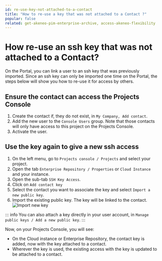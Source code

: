 ```yaml
---
id: re-use-key-not-attached-to-a-contact
title: "How to re-use a key that was not attached to a Contact ?" 
popular: false
related: get-akeneo-pim-enterprise-archive, access-akeneo-flexibility
---
```


# How re-use an ssh key that was not attached to a Contact?

On the Portal, you can link a user to an ssh key that was previously imported. 
Since an ssh key can only be imported one time on the Portal, the steps below will show you how to re-use it for access by others.

## Ensure the contact can access the Projects Console

1. Create the contact if, they do not exist, in `My Company, Add contact`.
2. Add the new user to the `Console Users` group.  Note that those contacts will only have access to this project on the Projects Console.
3. Activate the user.

## Use the key again to give a new ssh access

1. On the left menu, go to `Projects console / Projects` and select your project.
2. Open the tab `Enterprise Repository / Properties` or `Cloud Instance` and your instance.
3. Open the sub-tab `SSH Key Access`.
4. Click on `Add contact key`
4. Select the contact you want to associate the key and select `Import a new public key`.
5. Import the existing public key. The key will be linked to the contact.
![Import new key](../img/add_new_key_flexibility.jpg)

::: info
You can also attach a key directly in your user account, in `Manage public keys / Add a new public key`.
:::

Now, on your Projects Console, you will see:

* On the Cloud instance or Enterprise Repository, the contact key is added, now with the key attached to a contact.
* Wherever the key is used, the existing access with the key is updated to be attached to a contact.
